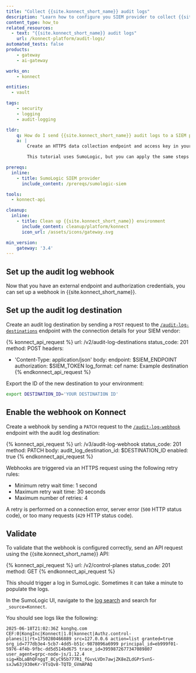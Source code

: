 ```yaml
---
title: "Collect {{site.konnect_short_name}} audit logs"
description: "Learn how to configure you SIEM provider to collect {{site.konnect_short_name}} logs and configure a {{site.konnect_short_name}} audit log webhook."
content_type: how_to
related_resources:
  - text: "{{site.konnect_short_name}} audit logs"
    url: /konnect-platform/audit-logs/
automated_tests: false
products:
    - gateway
    - ai-gateway

works_on:
    - konnect

entities:
  - vault

tags:
    - security
    - logging
    - audit-logging

tldr:
    q: How do I send {{site.konnect_short_name}} audit logs to a SIEM provider?
    a: |
        Create an HTTPS data collection endpoint and access key in your SIEM provider and save their values. Configure the audit log webhook endpoint (`/v2/audit-log-webhook`) in {{site.konnect_short_name}} with the provider endpoint (`endpoint`), the access key (`authorization`), and set `log_format: cef` and `enabled: true`. 

        This tutorial uses SumoLogic, but you can apply the same steps to your provider.

prereqs:
  inline:
    - title: SumoLogic SIEM provider
      include_content: /prereqs/sumologic-siem

tools:
  - konnect-api

cleanup:
  inline:
    - title: Clean up {{site.konnect_short_name}} environment
      include_content: cleanup/platform/konnect
      icon_url: /assets/icons/gateway.svg

min_version:
    gateway: '3.4'
---
```


## Set up the audit log webhook

Now that you have an external endpoint and authorization credentials, you can set up a webhook in {{site.konnect_short_name}}.

## Set up the audit log destination

Create an audit log destination by sending a `POST` request to the [`/audit-log-destinations`](/api/konnect/audit-logs/v2/#/operations/create-audit-log-destination) endpoint with the connection details for your SIEM vendor:

<!-- vale off -->
{% konnect_api_request %}
url: /v2/audit-log-destinations
status_code: 201
method: POST
headers:
  - 'Content-Type: application/json'
body:
    endpoint: $SIEM_ENDPOINT
    authorization: $SIEM_TOKEN
    log_format: cef
    name: Example destination
{% endkonnect_api_request %}
<!-- vale on -->

Export the ID of the new destination to your environment:

```sh
export DESTINATION_ID='YOUR DESTINATION ID'
```

## Enable the webhook on Konnect

Create a webhook by sending a `PATCH` request to the [`/audit-log-webhook`](/api/konnect/v3/#/operations/audit-log-webhook) endpoint with the audit log destination:

<!--vale off-->
{% konnect_api_request %}
url: /v3/audit-log-webhook
status_code: 201
method: PATCH
body:
    audit_log_destination_id: $DESTINATION_ID
    enabled: true
{% endkonnect_api_request %}
<!--vale on-->

Webhooks are triggered via an HTTPS request using the following retry rules:

- Minimum retry wait time: 1 second
- Maximum retry wait time: 30 seconds
- Maximum number of retries: 4

A retry is performed on a connection error, server error (`500` HTTP status code), or too many requests (`429` HTTP status code).


## Validate

To validate that the webhook is configured correctly, send an API request using the {{site.konnect_short_name}} API:

<!--vale off-->
{% konnect_api_request %}
url: /v2/control-planes
status_code: 201
method: GET
{% endkonnect_api_request %}
<!--vale on-->

This should trigger a log in SumoLogic. Sometimes it can take a minute to populate the logs.

In the SumoLogic UI, navigate to the [log search](https://service.sumologic.com/log-search) and search for `_source=Konnect`. 

You should see logs like the following:

```cef
2025-06-18T21:02:36Z konghq.com CEF:0|KongInc|Konnect|1.0|konnect|Authz.control-planes|1|rt=1750280466889 src=127.0.0.6 action=list granted=true org_id=777db3e4-5cb7-4dd5-b51c-9878096a6999 principal_id=eb999f01-5976-4f4b-9fbc-dd5d514bd675 trace_id=3959872677347089807 user_agent=grpc-node-js/1.12.4 sig=KbLaBhQFnggT_8CyC95b777R1_fGvvLVDn7awjZK8eZLdGPrSvnS-sxJw63j930eKr-VTsQv8-TQTD_GVmAPAQ
```

